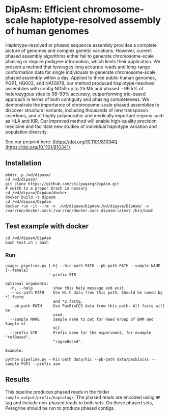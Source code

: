 # DipAsm: Efficient chromosome-scale haplotype-resolved assembly of human genomes

Haplotype-resolved or phased sequence assembly provides a complete picture of genomes and complex genetic variations. However, current phased assembly algorithms either fail to generate chromosome-scale phasing or require pedigree information, which limits their application. We present a method that leverages long accurate reads and long-range conformation data for single individuals to generate chromosome-scale phased assembly within a day. Applied to three public human genomes, PGP1, HG002, and NA12878, our method produced haplotype-resolved assemblies with contig NG50 up to 25 Mb and phased ∼99.5% of heterozygous sites to 98–99% accuracy, outperforming trio-based approach in terms of both contiguity and phasing completeness. We demonstrate the importance of chromosome-scale phased assemblies to discover structural variants, including thousands of new transposon insertions, and of highly polymorphic and medically important regions such as HLA and KIR. Our improved method will enable high-quality precision medicine and facilitate new studies of individual haplotype variation and population diversity.

See our preprint here: [https://doi.org/10.1101/810341](https://doi.org/10.1101/810341).

## Installation
```
mkdir -p /wd/dipasm/
cd /wd/dipasm/
git clone https://github.com/shilpagarg/DipAsm.git
# swith to a proper brach in nessary
cd /wd/dipasm/DipAsm/docker
docker build -t dipasm .
cd /wd/dipasm/DipAsm
docker run -it --rm -v  /wd/dipasm/DipAsm:/wd/dipasm/DipAsm/ -v /var/run/docker.sock:/var/run/docker.sock dipasm:latest /bin/bash
```

## Test example with docker
```
cd /wd/dipasm/DipAsm
bash test.sh | bash
```
### Run

```
usage: pipeline.py [-h] --hic-path PATH --pb-path PATH --sample NAME [--female]
                   --prefix STR

optional arguments:
  -h, --help         show this help message and exit
  --hic-path PATH    Use Hi-C data from this path. Should be named by *1.fastq
                     and *2.fastq.
  --pb-path PATH     Use PacBioCCS data from this path. All fastq will be
                     used.
  --sample NAME      Sample name to put for Read Group of BAM and Sample of
                     VCF.
  --prefix STR       Prefix name for the experiment, for example "refBased",
                     "ragooBased".

Example:

python pipeline.py --hic-path data/hic --pb-path data/pacbiocss --sample PGP1 --prefix asm
```
## Results
This pipeline produces phased reads in the folder `sample_output/prefix/haplotag/`. The phased reads are encoded using `HP` tag and include non-phased reads to both sets. On these phased sets, Peregrine should be run to produce phased contigs.


